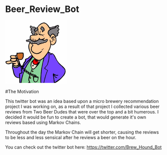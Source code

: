 # Beer_Review_Bot


![ScreenShot](https://github.com/sversage/Beer_Review_Bot/blob/master/Screen%20Shot%202016-07-25%20at%204.34.44%20PM.png)

#The Motivation

This twitter bot was an idea based upon a micro brewery recommendation project I was working on, as a result of that project I collected various beer reviews from Two Beer Dudes that were over the top and a bit humerous. I decided it would be fun to create a bot, that would generate it's own reviews based using Markov Chains.

Throughout the day the Markov Chain will get shorter, causing the reviews to be less and less sensical after he reviews a beer on the hour. 

You can check out the twitter bot here: https://twitter.com/Brew_Hound_Bot


